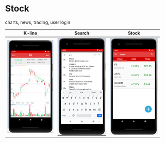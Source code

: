 # Stock
charts, news, trading, user login

| K-line | Search | Stock |
| ------------- | ------------- | ------------- |
| <img src="https://github.com/LintaoLu/Stock/blob/master/res/K-line.png" width="200"> | <img src="https://github.com/LintaoLu/Stock/blob/master/res/search.png" width="200"> | <img src="https://github.com/LintaoLu/Stock/blob/master/res/stock.png" width="200"> |
